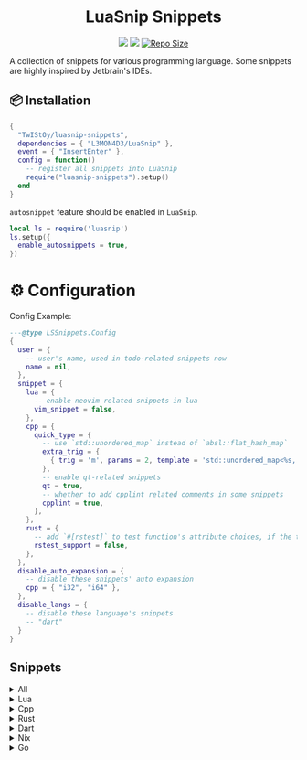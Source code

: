 <h1 align="center">LuaSnip Snippets</h1>

<p align="center">
    <a href="https://github.com/TwIStOy/luasnip-snippets/pulse">
      <img src="https://img.shields.io/github/last-commit/TwIStOy/luasnip-snippets?style=for-the-badge&logo=github&color=7dc4e4&logoColor=D9E0EE&labelColor=302D41"/></a>
    <a href="https://github.com/TwIStOy/luasnip-snippets/stargazers">
      <img src="https://img.shields.io/github/stars/TwIStOy/luasnip-snippets?style=for-the-badge&logo=apachespark&color=eed49f&logoColor=D9E0EE&labelColor=302D41"/></a>
    <a href="https://github.com/TwIStOy/luasnip-snippets">
      <img alt="Repo Size" src="https://img.shields.io/github/repo-size/TwIStOy/luasnip-snippets?color=%23DDB6F2&label=SIZE&logo=codesandbox&style=for-the-badge&logoColor=D9E0EE&labelColor=302D41" /></a>
</p>

A collection of snippets for various programming language. Some snippets are
highly inspired by Jetbrain's IDEs.

## 📦 Installation

```lua
{
  "TwIStOy/luasnip-snippets",
  dependencies = { "L3MON4D3/LuaSnip" },
  event = { "InsertEnter" },
  config = function()
    -- register all snippets into LuaSnip
    require("luasnip-snippets").setup()
  end
}
```

`autosnippet` feature should be enabled in `LuaSnip`.

```lua
local ls = require('luasnip')
ls.setup({
  enable_autosnippets = true,
})
```

# ⚙️ Configuration

Config Example:

```lua
---@type LSSnippets.Config
{
  user = {
    -- user's name, used in todo-related snippets now
    name = nil,
  },
  snippet = {
    lua = {
      -- enable neovim related snippets in lua
      vim_snippet = false,
    },
    cpp = {
      quick_type = {
        -- use `std::unordered_map` instead of `absl::flat_hash_map`
        extra_trig = {
          { trig = 'm', params = 2, template = 'std::unordered_map<%s, %s>' }
        },
        -- enable qt-related snippets
        qt = true,
        -- whether to add cpplint related comments in some snippets
        cpplint = true,
      },
    },
    rust = {
      -- add `#[rstest]` to test function's attribute choices, if the test mod has already use `rstest` directly
      rstest_support = false,
    },
  },
  disable_auto_expansion = {
    -- disable these snippets' auto expansion
    cpp = { "i32", "i64" },
  },
  disable_langs = {
    -- disable these language's snippets
    -- "dart"
  }
}
```

## Snippets

<details>
<summary>All</summary>

#### Normal Snippets

|  Trig   | Desc                               |
| :-----: | ---------------------------------- |
| `todo`  | Expand to linewise `TODO` comment  |
| `fixme` | Expand to linewise `FIXME` comment |
| `note`  | Expand to linewise `NOTE` comment  |

</details>

<details>
<summary>Lua</summary>

Snippets with `*` are available only when `vim_snippet` is enabled.

#### Normal Snippets

|  Trig   | Desc                                       | Context Required |
| :-----: | ------------------------------------------ | :--------------: |
|  `fn`   | Expands to function definition.            |        No        |
|  `req`  | Expands to `require(...)` statement.       |        No        |
| `ifn`\* | Expand to `vim.F.if_nil(...)` expresstion. |        No        |

#### Postfix Snippets

```scheme
[
  (function_call)
  (identifier)
  (expression_list)
  (dot_index_expression)
  (bracket_index_expression)
] @any_expr
[
  (dot_index_expression)
  (bracket_index_expression)
] @index_expr
```

|   Trig    | Desc (placehoder: `?`)                    | Expr before cursor |
| :-------: | ----------------------------------------- | :----------------: |
| `.ipairs` | Expands to `ipairs(?)` for-loop.          |     `any_expr`     |
| `.pairs`  | Expands to `pairs(?)` for-loop.           |     `any_expr`     |
| `.isnil`  | Expands to `if ? == nil then` statement.  |     `any_expr`     |
| `.tget`\* | Expands to `vim.tbl_get(...)` expression. |    `index_expr`    |

#### Auto-snippets

| Trig | Desc                                                   | Context Required | Could Disable AutoExpansion |
| :--: | ------------------------------------------------------ | :--------------: | :-------------------------: |
| `#i` | Expands to `require(...)` statement with type hinting. |        No        |             No              |

</details>

<details>
<summary>Cpp</summary>

#### Normal Snippets

|    Trig     | Desc                                                                                               |  Context Required   | Qt  | Support Selection |
| :---------: | -------------------------------------------------------------------------------------------------- | :-----------------: | :-: | :---------------: |
|    `fn`     | Expands to lambda function in argument list or function body, otherwise expand to normal function. |         No          |     |        Yes        |
|  `\|trans`  | Expands to ranges::views::transform pipe.                                                          |         No          |     |                   |
| `\|filter`  | Expands to ranges::views::filter pipe.                                                             |         No          |     |                   |
|    `cpo`    | Expands to customize point object.                                                                 |         No          |     |                   |
| `ns%s(%S+)` | Expands to namespace block (including comments).                                                   |         No          |     |                   |
|    `itf`    | Expands to a struct with default virtual destruction.                                              |         No          |     |                   |
|    `pvf`    | Expands to a pure virtual function declaration.                                                    |      In Class       |     |                   |
|   `qcls`    | Expands to a class inherts from QObject.                                                           |         No          | Yes |                   |
|    `#if`    | Wrap selected code in `#if ... #endif` block.                                                      | After cut selection | No  |                   |
|    `if`     | Wrap selected code in `if (...)` block.                                                            | After cut selection | No  |                   |
|    `do`     | Wrap selected code in `do ... while(0)` block.                                                     | After cut selection | No  |                   |
|   `while`   | Wrap selected code in `while (...)` block.                                                         | After cut selection | No  |                   |
|    `#de`    | Wrap selected code in `#define ...` block.                                                         | After cut selection | No  |                   |

#### Auto-snippets

|   Trig   | Desc                                                      |       Context Required        | Could Disable AutoExpansion | Qt  | Support Selection |
| :------: | --------------------------------------------------------- | :---------------------------: | :-------------------------: | :-: | :---------------: |
| `ctor!`  | Expands to default constructor.                           |           In Class            |             No              |     |                   |
| `dtor!`  | Expands to default destructor.                            |           In Class            |             No              |     |                   |
|  `cc!`   | Expands to default copy constructor.                      |           In Class            |             No              |     |                   |
|  `mv!`   | Expands to default move constructor.                      |           In Class            |             No              |     |                   |
|  `ncc!`  | Expands to delete copy constructor.                       |           In Class            |             No              |     |                   |
|  `nmv!`  | Expands to delete move constructor.                       |           In Class            |             No              |     |                   |
|  `ncm!`  | Expands to delete copy and move constructor.              |           In Class            |             No              |     |                   |
|  `once`  | Expands to `pragma once` marker at the front of the file. | All lines before are comments |             Yes             |     |                   |
|   `u8`   | Expands to `uint8_t`.                                     |              No               |             Yes             |     |                   |
|  `u16`   | Expands to `uint16_t`.                                    |              No               |             Yes             |     |                   |
|  `u32`   | Expands to `uint32_t`.                                    |              No               |             Yes             |     |                   |
|  `u64`   | Expands to `uint64_t`.                                    |              No               |             Yes             |     |                   |
|   `i8`   | Expands to `int8_t`.                                      |              No               |             Yes             |     |                   |
|  `i16`   | Expands to `int16_t`.                                     |              No               |             Yes             |     |                   |
|  `i32`   | Expands to `int32_t`.                                     |              No               |             Yes             |     |                   |
|  `i64`   | Expands to `int64_t`.                                     |              No               |             Yes             |     |                   |
| `t(%s)!` | Evaluates (QET) marker, and expand to typename.           |              No               |             No              |     |                   |
|   `#"`   | Expands to include statement with quotes. `#include ""`.  |              No               |             Yes             |     |                   |
|   `#<`   | Expands to include statement with `<>`. `#include <>`.    |              No               |             Yes             |     |                   |
|   `#q`   | Expands to include qt generated moc file.                 |              No               |             Yes             | Yes |                   |
|   `#?`   | Expands to `ifdef ... endif` fragment.                    |              No               |             Yes             |     |        Yes        |

##### Quick Expand Type markers

| Marker | Expand Type           | Parameter |
| :----: | :-------------------- | :-------: |
|  `v`   | `std::vector`         |     1     |
|  `i`   | `int32_t`             |     0     |
|  `u`   | `uint32_t`            |     0     |
|  `s`   | `std::string`         |     0     |
|  `m`   | `absl::flat_hash_map` |     2     |
|  `t`   | `std::tuple`          |    `*`    |

Example:

```
tvi! -> std::vector<int32_t>
tmss! -> absl::flat_hash_map<std::string, std::string>
```

#### Postfix Snippets

```scheme
[
  (identifier)
  (field_identifier)
] @indent

[
  (call_expression)
  (identifier)
  (template_function)
  (subscript_expression)
  (field_expression)
  (user_defined_literal)
] @any_expr
```

|   Trig    | Desc (placehoder: `?`)                                               | Expr before cursor | Selection Version |
| :-------: | -------------------------------------------------------------------- | :----------------: | :---------------: |
|   `.be`   | Expands to begin and end exprs.                                      |     `any_expr`     |        Yes        |
|  `.cbe`   | Expands to cbegin and cend exprs.                                    |     `any_expr`     |        Yes        |
|   `.mv`   | Wraps with `std::move(?)`.                                           |     `any_expr`     |        Yes        |
|  `.fwd`   | Wraps with `std::forward<decltype(?)>(?)`.                           |     `any_expr`     |        Yes        |
|  `.val`   | Wraps with `std::declval<?>()`.                                      |     `any_expr`     |        Yes        |
|   `.dt`   | Wraps with `decltype(?)`.                                            |     `any_expr`     |        Yes        |
|   `.uu`   | Wraps with `(void)?`.                                                |     `any_expr`     |        Yes        |
|   `.ts`   | Switches indent's coding style between `CamelCase` and `snake_case`. |      `indent`      |        Yes        |
|   `.sc`   | Wraps with `static_cast<>(?)`.                                       |     `any_expr`     |        Yes        |
|   `.rc`   | Wraps with `reinterpret_cast<>(?)`.                                  |     `any_expr`     |        Yes        |
| `.single` | Wraps with `ranges::views::single(?)`.                               |     `any_expr`     |        Yes        |
| `.await`  | Expands to `co_await ?`.                                             |     `any_expr`     |        Yes        |
|   `.in`   | Expands to `if (...find)` statements.                                |     `any_expr`     |                   |

#### Cpplint

Currently, some snippets will be expanded with cpplint related comments, e.g. `once`(which will expand to `#pragma once  // NOLINT(build/header_guard)`).

You can control whether to add cpplint related comments in these snippets by:

- Updating `snippet.cpp.cpplint` in your config. This will affect all buffers.
- Setting buffer variable `b:LuasnipSnippetsCppCppLint`. This will only affect the current buffer, and it will override the global setting.

</details>

<details>
<summary>Rust</summary>

#### Normal Snippets

| Trig  | Desc                                                                                                                                         | Context Required |
| :---: | -------------------------------------------------------------------------------------------------------------------------------------------- | :--------------: |
| `fn`  | Expands to lambda function in argument list or function body, otherwise expand to normal function.                                           |        No        |
| `pc`  | Expands to `pub(crate)`.                                                                                                                     |        No        |
| `ps`  | Expands to `pub(super)`.                                                                                                                     |        No        |
| `ii`  | Expands to `#[inline]`.                                                                                                                      |        No        |
| `ia`  | Expands to `#[inline(always)]`.                                                                                                              |        No        |
| `tfn` | Expands to a test function. `#[test]` or `#[tokio::test]` supported. With `snippet.rust.rstest_support` enabled, `#[rstest]` also supported. |        No        |
| `pm`  | Expands to a public method definition.                                                                                                       |  In impl block   |

#### Postfix Snippets

```scheme
[
  (struct_expression)
  (call_expression)
  (identifier)
  (field_expression)
] @expr

[
  (struct_expression)
  (call_expression)
  (identifier)
  (field_expression)

  (generic_type)
  (scoped_type_identifier)
  (reference_type)
] @expr_or_type
```

|    Trig    | Desc (placehoder: `?`)                                      | Expr before cursor |
| :--------: | ----------------------------------------------------------- | :----------------: |
|   `.rc`    | Wraps with `Rc::new(?)` if expr, `Rc<?>` if type.           |   `expr_or_type`   |
|   `.arc`   | Wraps with `Arc::new(?)` if expr, `Arc<?>` if type.         |   `expr_or_type`   |
|   `.box`   | Wraps with `Box::new(?)` if expr, `Box<?>` if type.         |   `expr_or_type`   |
|   `.mu`    | Wraps with `Mutex::new(?)` if expr, `Mutex<?>` if type.     |   `expr_or_type`   |
|   `.rw`    | Wraps with `RwLock::new(?)` if expr, `RwLock<?>` if type.   |   `expr_or_type`   |
|  `.cell`   | Wraps with `Cell::new(?)` if expr, `Cell<?>` if type.       |   `expr_or_type`   |
| `.refcell` | Wraps with `RefCell::new(?)` if expr, `RefCell<?>` if type. |   `expr_or_type`   |
|   `.ref`   | Wraps with `&?`.                                            |   `expr_or_type`   |
|  `.refm`   | Wraps with `&mut ?`.                                        |   `expr_or_type`   |
|   `.ok`    | Wraps with `Ok(?)`.                                         |       `expr`       |
|   `.err`   | Wraps with `Err(?)`.                                        |       `expr`       |
|  `.some`   | Wraps with `Some(?)`.                                       |       `expr`       |
| `.println` | Wraps with `println!("{:?}", ?)`.                           |       `expr`       |
|  `.match`  | Wraps with `match ? {}`.                                    |       `expr`       |

</details>

<details>
<summary>Dart</summary>

#### Normal Snippets

| Trig  | Desc                                             | Context Required |
| :---: | ------------------------------------------------ | :--------------: |
| `fn`  | Expands to function definition.                  |        No        |
| `wfn` | Expands to function definition returns a widget. |        No        |
| `afn` | Expands to an async function definition.         |        No        |

#### Auto-snippets

|  Trig   | Desc                                      | Context Required |
| :-----: | ----------------------------------------- | :--------------: |
| `ctor!` | Expands to class constructor function.    |     In Class     |
|  `js!`  | Expands to json-related methods.          |     In Class     |
| `init!` | Expands to `initState` override function. |        No        |
| `dis!`  | Expands to `dispose` override function.   |        No        |
| `for!`  | Expands to for-loop.                      |        No        |
| `sfw!`  | Expands to `StatefulWidget` class.        |        No        |
| `slw!`  | Expands to `StatelessWidget` class.       |        No        |

</details>

<details>
<summary>Nix</summary>

#### Normal Snippets

|   Trig    | Desc                             | Context Required |
| :-------: | -------------------------------- | :--------------: |
| `@module` | Expands to a nix module declare. |        No        |

#### Postfix Snippets

```scheme
[
  (identifier)
] @identifier
[
((binding
  expression: (_) @expr
))
] @binding
```

|   Trig   | Desc (placehoder: `?`)                  | Expr before cursor |
| :------: | --------------------------------------- | :----------------: |
|  `.on`   | Expands to enable option statement.     |    `identifier`    |
| `.split` | Expands bindings to full attrset style. |     `binding`      |

</details>

<details>
<summary>Go</summary>

### Normal Snippets

|  Trig  | Desc                                  | Context Required |
| :----: | ------------------------------------- | :--------------: |
| `err!` | Expands to error returning statement. | In Function Body |

</details>
